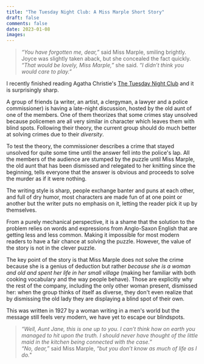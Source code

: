 ```yaml
---
title: "The Tuesday Night Club: A Miss Marple Short Story"
draft: false
comments: false
date: 2023-01-08
images:
---
```


> *“You have forgotten me, dear,”* said Miss Marple, smiling brightly.  
> Joyce was slightly taken aback, but she concealed the fact quickly.  
> *“That would be lovely, Miss Marple,”* she said. *“I didn’t think you would care to play.”*

I recently finished reading Agatha Christie's [The Tuesday Night Club](https://www.goodreads.com/book/show/18965870-the-tuesday-night-club) and it is surprisingly sharp.

A group of friends (a writer, an artist, a clergyman, a lawyer and a police commissioner) is having a late-night discussion, hosted by the old aunt of one of the members.
One of them theorizes that some crimes stay unsolved because policemen are all very similar in character which leaves them with blind spots.
Following their theory, the current group should do much better at solving crimes due to their *diversity*.

To test the theory, the commissioner describes a crime that stayed unsolved for quite some time until the answer fell into the police's lap.
All the members of the audience are stumped by the puzzle until Miss Marple, the old aunt that has been dismissed and relegated to her knitting since the beginning, tells everyone that the answer is obvious and proceeds to solve the murder as if it were nothing.

The writing style is sharp, people exchange banter and puns at each other, and full of dry humor, most characters are made fun of at one point or another but the writer puts no emphasis on it, letting the reader pick it up by themselves.

From a purely mechanical perspective, it is a shame that the solution to the problem relies on words and expressions from Anglo-Saxon English that are getting less and less common. Making it impossible for most modern readers to have a fair chance at solving the puzzle.
However, the value of the story is not in the clever puzzle.

The key point of the story is that Miss Marple does not solve the crime because she is a genius of deduction but rather *because she is a woman and old and spent her life in her small village* (making her familiar with both cooking vocabulary and the way people behave).
Those are explicitly why the rest of the company, including the only other woman present, dismissed her: when the group thinks of itself as diverse, they don't even realize that by dismissing the old lady they are displaying a blind spot of their own.

This was written in 1927 by a woman writing in a men's world but the message still feels very modern, we have yet to escape our blindspots.

> *“Well, Aunt Jane, this is one up to you. I can’t think how on earth you managed to hit upon the truth. I should never have thought of the little maid in the kitchen being connected with the case.”*  
> *“No, dear,”* said Miss Marple, *“but you don’t know as much of life as I do."*
